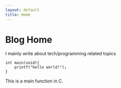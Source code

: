 ```yaml
---
layout: default
title: Home
---
```


# Blog Home

I mainly write about tech/programming related topics

    int main(void){
        printf("hello world!");
    }

This is a main function in C.